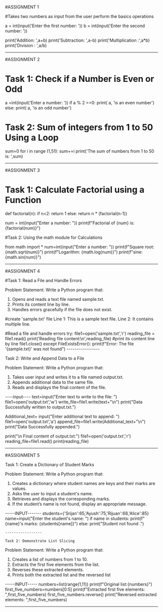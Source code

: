 #ASSIGNMENT 1


#Takes two numbers as input from the user
perform the basics operations

a = int(input('Enter the first number: '))
b = int(input('Enter the second number: '))

print('Addition: ',a+b)
print('Subtraction: ',a-b)
print('Multiplication :',a*b)
print('Division : ',a/b)

-----------------------------------------------------------------------------

#ASSIGNMENT 2


# Task 1: Check if a Number is Even or Odd

a =int(input('Enter a number: '))
if a % 2 ==0:
    print( a, 'is an even number')
else:
    print( a, 'is an odd number')


# Task 2: Sum of integers from 1 to 50 Using a Loop
sum=0
for i in range (1,51):
    sum+=i
print('The sum of numbers from 1 to 50 is: ',sum)

--------------------------------------------------------------------------

#ASSIGNMENT 3

# Task 1: Calculate Factorial using a Function

def factorial(n):
    if n<2:
        return 1
    else:
        return n * (factorial(n-1))

num = int(input("Enter a number: "))
print(f"Factorial of {num} is: {factorial(num)}")


#Task 2: Using the math module for Calculations

from math import *
num=int(input("Enter a number: "))
print(f"Square root: {math.sqrt(num)}")
print(f"Logarithm: {math.log(num)}")
print(f"sine: {math.sin(num)}")

---------------------------------------------------------------------

#ASSIGNMENT 4

 
#Task 1: Read a File and Handle Errors 

Problem Statement:  Write a Python program that:
1.   Opens and reads a text file named sample.txt.
2.   Prints its content line by line.
3.   Handles errors gracefully if the file does not exist.

#create 'sample.txt' file
Line 1: This is a sample text file.
Line 2: It contains multiple line.

#Read a file and handle errors
try:
    file1=open('sample.txt','r')
    reading_file = file1.read()
    print('Reading file content:\n',reading_file) #print its content line by line
    file1.close()
except FileExistsError():
    print(f"Error: The file '{sample.txt}' was not found")
          -----------------

 Task 2: Write and Append Data to a File
 
Problem Statement: Write a Python program that:
1.   Takes user input and writes it to a file named output.txt.
2.   Appends additional data to the same file.
3.   Reads and displays the final content of the file.

----input----
text=input("Enter text to write to the file: ")
file1=open('output.txt','w')
write_file=file1.write(text+"\n")
print("Data Successfully written to output.txt.")

Additional_text= input("Enter additional text to append: ")
file1=open('output.txt','a')
append_file=file1.write(Additional_text+"\n")
print("Data Successfully appended.")

print("\n Final content of output.txt:")
file1=open('output.txt','r')
reading_file=file1.read()
print(reading_file)

-----------------------------------------------------------------------------

#ASSIGNMENT 5

Task 1: Create a Dictionary of Student Marks

Problem Statement: Write a Python program that:
1.   Creates a dictionary where student names are keys and their marks are values.
2.   Asks the user to input a student's name.
3.   Retrieves and displays the corresponding marks.
4.   If the student’s name is not found, display an appropriate message.

-----INPUT-------
students={'Srijan':65,'Ayush':75,'Rijuan':68,'Alice':85}
name=input("Enter the student's name: ")
if name in students:
    print(f"{name}'s marks: {students[name]}")
else:
    print("Student not found .")

    -----------------

    Task 2: Demonstrate List Slicing 
    
Problem Statement: Write a Python program that:
1.   Creates a list of numbers from 1 to 10.
2.   Extracts the first five elements from the list.
3.   Reverses these extracted elements.
4.   Prints both the extracted list and the reversed list

-----INPUT-----
numbers=list(range(1,11))
print(f"Original list:{numbers}")
first_five_numbers=numbers[0:5]
print(f"Extracted first five elements: ",first_five_numbers)
first_five_numbers.reverse()
print("Reversed extracted elements: ",first_five_numbers)

-----------------------------------------------------------------------------------------------
